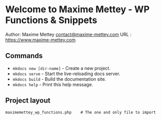 # Welcome to Maxime Mettey - WP Functions & Snippets

Author: Maxime Mettey <contact@maxime-mettey.com>
URL : https://www.maxime-mettey.com

## Commands

* `mkdocs new [dir-name]` - Create a new project.
* `mkdocs serve` - Start the live-reloading docs server.
* `mkdocs build` - Build the documentation site.
* `mkdocs help` - Print this help message.

## Project layout

    maximemettey_wp_functions.php    # The one and only file to import
    